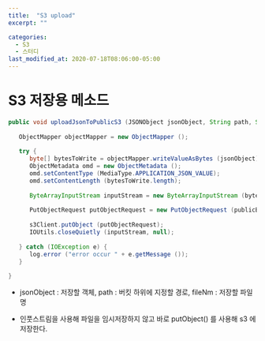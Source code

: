 ```yaml
---
title:  "S3 upload"
excerpt: ""

categories:
  - S3
  - 스터디
last_modified_at: 2020-07-18T08:06:00-05:00
---
```



# S3 저장용 메소드


```java
public void uploadJsonToPublicS3 (JSONObject jsonObject, String path, String fileNm) {
 
   ObjectMapper objectMapper = new ObjectMapper ();
 
   try {
      byte[] bytesToWrite = objectMapper.writeValueAsBytes (jsonObject);
      ObjectMetadata omd = new ObjectMetadata ();
      omd.setContentType (MediaType.APPLICATION_JSON_VALUE);
      omd.setContentLength (bytesToWrite.length);
 
      ByteArrayInputStream inputStream = new ByteArrayInputStream (bytesToWrite);
 
      PutObjectRequest putObjectRequest = new PutObjectRequest (publicBucketName, path + fileNm, inputStream, omd);
 
      s3Client.putObject (putObjectRequest);
      IOUtils.closeQuietly (inputStream, null);
 
   } catch (IOException e) {
      log.error ("error occur " + e.getMessage ());
   }
 
}
```

- jsonObject : 저장할 객체, path : 버킷 하위에 지정할 경로, fileNm : 저장할 파일명

- 인풋스트림을 사용해 파일을 임시저장하지 않고 바로 putObject() 를 사용해 s3 에 저장한다.


